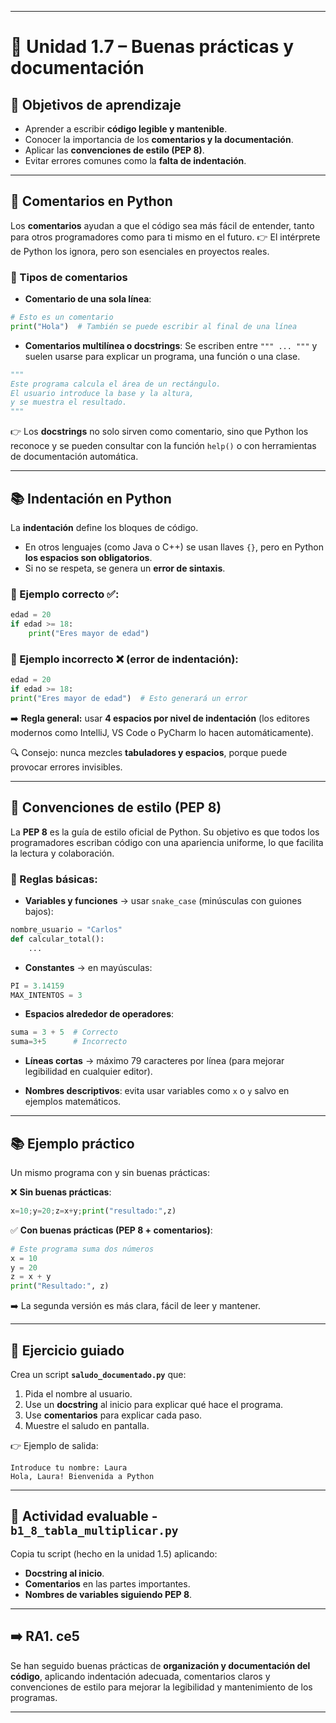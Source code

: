 
---

# 🔹 Unidad 1.7 – Buenas prácticas y documentación

## 🎯 Objetivos de aprendizaje

* Aprender a escribir **código legible y mantenible**.
* Conocer la importancia de los **comentarios y la documentación**.
* Aplicar las **convenciones de estilo (PEP 8)**.
* Evitar errores comunes como la **falta de indentación**.

---

## 📝 Comentarios en Python

Los **comentarios** ayudan a que el código sea más fácil de entender, tanto para otros programadores como para ti mismo en el futuro.
👉 El intérprete de Python los ignora, pero son esenciales en proyectos reales.

### 📌 Tipos de comentarios

* **Comentario de una sola línea**:

```python
# Esto es un comentario
print("Hola")  # También se puede escribir al final de una línea
```

* **Comentarios multilínea o docstrings**:
  Se escriben entre `""" ... """` y suelen usarse para explicar un programa, una función o una clase.

```python
"""
Este programa calcula el área de un rectángulo.
El usuario introduce la base y la altura,
y se muestra el resultado.
"""
```

👉 Los **docstrings** no solo sirven como comentario, sino que Python los reconoce y se pueden consultar con la función `help()` o con herramientas de documentación automática.

---

## 📚 Indentación en Python

La **indentación** define los bloques de código.

* En otros lenguajes (como Java o C++) se usan llaves `{}`, pero en Python **los espacios son obligatorios**.
* Si no se respeta, se genera un **error de sintaxis**.

### 📌 Ejemplo correcto ✅:

```python
edad = 20
if edad >= 18:
    print("Eres mayor de edad")
```

### 📌 Ejemplo incorrecto ❌ (error de indentación):

```python
edad = 20
if edad >= 18:
print("Eres mayor de edad")  # Esto generará un error
```

➡️ **Regla general:** usar **4 espacios por nivel de indentación** (los editores modernos como IntelliJ, VS Code o PyCharm lo hacen automáticamente).

🔍 Consejo: nunca mezcles **tabuladores y espacios**, porque puede provocar errores invisibles.

---

## 📖 Convenciones de estilo (PEP 8)

La **PEP 8** es la guía de estilo oficial de Python. Su objetivo es que todos los programadores escriban código con una apariencia uniforme, lo que facilita la lectura y colaboración.

### 📌 Reglas básicas:

* **Variables y funciones** → usar `snake_case` (minúsculas con guiones bajos):

```python
nombre_usuario = "Carlos"
def calcular_total():
    ...
```

* **Constantes** → en mayúsculas:

```python
PI = 3.14159
MAX_INTENTOS = 3
```

* **Espacios alrededor de operadores**:

```python
suma = 3 + 5  # Correcto
suma=3+5      # Incorrecto
```

* **Líneas cortas** → máximo 79 caracteres por línea (para mejorar legibilidad en cualquier editor).

* **Nombres descriptivos**: evita usar variables como `x` o `y` salvo en ejemplos matemáticos.

---

## 📚 Ejemplo práctico

Un mismo programa con y sin buenas prácticas:

❌ **Sin buenas prácticas**:

```python
x=10;y=20;z=x+y;print("resultado:",z)
```

✅ **Con buenas prácticas (PEP 8 + comentarios)**:

```python
# Este programa suma dos números
x = 10
y = 20
z = x + y
print("Resultado:", z)
```

➡️ La segunda versión es más clara, fácil de leer y mantener.

---

## 📝 Ejercicio guiado

Crea un script **`saludo_documentado.py`** que:

1. Pida el nombre al usuario.
2. Use un **docstring** al inicio para explicar qué hace el programa.
3. Use **comentarios** para explicar cada paso.
4. Muestre el saludo en pantalla.

👉 Ejemplo de salida:

```
Introduce tu nombre: Laura
Hola, Laura! Bienvenida a Python
```

---

## 📝 Actividad evaluable - **`b1_8_tabla_multiplicar.py`**

Copia tu script (hecho en la unidad 1.5) aplicando:

* **Docstring al inicio**.
* **Comentarios** en las partes importantes.
* **Nombres de variables siguiendo PEP 8**.

---

## ➡️ RA1. ce5

Se han seguido buenas prácticas de **organización y documentación del código**, aplicando indentación adecuada, comentarios claros y convenciones de estilo para mejorar la legibilidad y mantenimiento de los programas.

---

